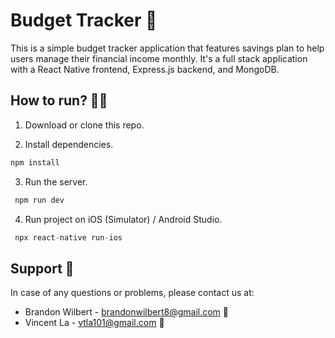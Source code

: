 # Budget Tracker 💸

This is a simple budget tracker application that features savings plan to help users manage their financial income monthly. It's a full stack application with a React Native frontend, Express.js backend, and MongoDB.

## How to run? 🙋‍♂️

1. Download or clone this repo.

2. Install dependencies.

```js
npm install
```

3. Run the server.

```js
 npm run dev
```

4. Run project on iOS (Simulator) / Android Studio.

```js
 npx react-native run-ios
```

## Support 🚀

In case of any questions or problems, please contact us at:
- Brandon Wilbert - [brandonwilbert8@gmail.com](mailto:brandonwilbert8@gmail.com) 👦
- Vincent La - [vtla101@gmail.com](mailto:vtla101@gmail.com) 👦
